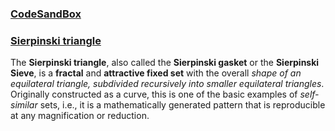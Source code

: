 ### [CodeSandBox](https://codesandbox.io/s/fraqtal-triangle-sierpinski-random-generator-iebgd)

### [Sierpinski triangle](https://en.wikipedia.org/wiki/Sierpinski_triangle)

The **Sierpinski triangle**, also called the **Sierpinski gasket** or the **Sierpinski Sieve**, is a **fractal** and **attractive fixed set** with the overall _shape of an equilateral triangle, subdivided recursively into smaller equilateral triangles_. Originally constructed as a curve, this is one of the basic examples of _self-similar_ sets, i.e., it is a mathematically generated pattern that is reproducible at any magnification or reduction.

